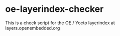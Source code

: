 # oe-layerindex-checker
This is a check script for the OE / Yocto layerindex at layers.openembedded.org
